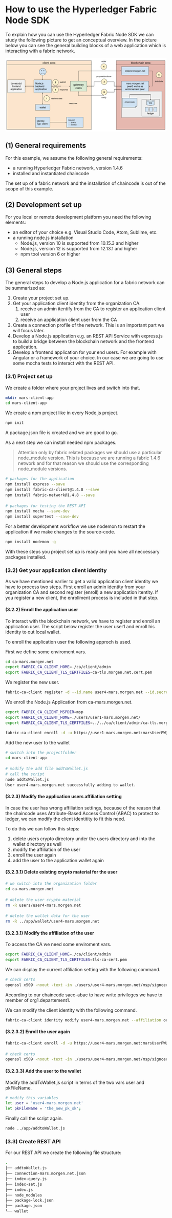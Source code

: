 # How to use the Hyperledger Fabric Node SDK

To explain how you can use the Hyperledger Fabric Node SDK we can study the following picture to get an conceptual overview. In the picture below you can see the general building blocks of a web application which is interacting with a fabric network.

![Node.js SDK](../../img/ApplicationFlow.png "Node.js SDK")


## (1) General requirements
For this example, we assume the following general requirements:

- a running Hyperledger Fabric network, version 1.4.6
- installed and instantiated chaincode

The set up of a fabric network and the installation of chaincode is out of the scope of this example.

## (2) Development set up
For you local or remote development platform you need the following elements:

- an editor of your choice e.g. Visual Studio Code, Atom, Sublime, etc.
- a running node.js installation
  - Node.js, version 10 is supported from 10.15.3 and higher
  - Node.js, version 12 is supported from 12.13.1 and higher 
  - npm tool version 6 or higher

## (3) General steps
The general steps to develop a Node.js application for a fabric network can be summarized as:

1. Create your project set up.
2. Get your application client identity from the organization CA.
   1.  receive an admin itentify from the CA to register an application client user
   2.  receive an application client user from the CA
3. Create a connection profile of the network. This is an important part we will focus later.
4. Develop a Node.js application e.g. an REST API Service with express.js to build a bridge between the blockchain network and the frontend application. 
5. Develop a frontend application for your end users. For example with Angular or a framework of your choice. In our case we are going to use some mocha tests to interact with the REST API.

### (3.1) Project set up
We create a folder where your project lives and switch into that.
```bash
mkdir mars-client-app
cd mars-client-app
```

We create a npm project like in every Node.js project.
```bash
npm init 
```
A package.json file is created and we are good to go.

As a next step we can install needed npm packages. 

>Attention only by fabric related packages we should use a particular node_module version. This is because we are running a fabric 1.4.6 network and for that reason we should use the corresponding node_module versions.

```bash
# packages for the application
npm install express --save
npm install fabric-ca-client@1.4.8 --save
npm install fabric-network@1.4.8 --save

# packages for testing the REST API
npm install mocha --save-dev
npm install supertest --save-dev
```

For a better development workflow we use nodemon to restart the application if we make changes to the source-code.
```bash
npm install nodemon -g
```

With these steps you project set up is ready and you have all neccessary packages installed.


### (3.2) Get your application client identity
As we have mentioned earlier to get a valid application client identity we have to process two steps. First enroll an admin identity from your organization CA and second register (enroll) a new application itentity. If you register a new client, the enrollment process is included in that step.

#### (3.2.2) Enroll the application user
To interact with the blockchain network, we have to register and enroll an application user. The script below register the user user1 and enroll his identity to out local wallet.

To enroll the application user the following approch is used.

First we define some enviroment vars.

```bash
cd ca-mars.morgen.net
export FABRIC_CA_CLIENT_HOME=./ca/client/admin
export FABRIC_CA_CLIENT_TLS_CERTFILES=ca-tls.morgen.net.cert.pem
```

We register the new user.
```bash
fabric-ca-client register -d --id.name user4-mars.morgen.net --id.secret marsUserPW --id.type client -u https://0.0.0.0:7054
```

We enroll the Node.js Application from ca-mars.morgen.net.

```bash
export FABRIC_CA_CLIENT_MSPDIR=msp
export FABRIC_CA_CLIENT_HOME=./users/user1-mars.morgen.net/
export FABRIC_CA_CLIENT_TLS_CERTFILES=../../ca/client/admin/ca-tls.morgen.net.cert.pem
```

```bash
fabric-ca-client enroll -d -u https://user1-mars.morgen.net:marsUserPW@ca-mars.morgen.net:7054 --csr.hosts '*.mars.morgen.net'

```

Add the new user to the wallet
```bash
# switch into the projectfolder
cd mars-client-app

# modify the add file addToWallet.js
# call the script
node addtoWallet.js
User user4-mars.morgen.net successfully adding to wallet.
```

#### (3.2.3) Modify the application users affiliation setting
In case the user has wrong affiliation settings, because of the reason that the chaincode uses Attribute-Based Access Control (ABAC) to protect to ledger, we can modify the client identitity to fit this need.

To do this we can follow this steps:

1. delete users crypto directory under the users directory and into the wallet directory as well
2. modify the affiliation of the user
3. enroll the user again
4. add the user to the application wallet again


#### (3.2.3.1) Delete existing crypto material for the user
```bash
# we switch into the organization folder
cd ca-mars.morgen.net

# delete the user crypto material
rm -R users/user4-mars.morgen.net

# delete the wallet data for the user
rm -R ../app/wallet/user4-mars.morgen.net
```

#### (3.2.3.1) Modify the affiliation of the user
To access the CA we need some enviroment vars.

```bash
export FABRIC_CA_CLIENT_HOME=./ca/client/admin
export FABRIC_CA_CLIENT_TLS_CERTFILES=tls-ca-cert.pem
```

We can display the current affiliation setting with the following command.

```bash
# check certs
openssl x509 -noout -text -in ./users/user4-mars.morgen.net/msp/signcerts/cert.pem
```

According to our chaincode sacc-abac to have write privileges we have to member of org1.departement1.

We can modify the client identity with the following command.

```bash
fabric-ca-client identity modify user4-mars.morgen.net --affiliation org1.department1
```

#### (3.2.3.2) Enroll the user again
```bash
fabric-ca-client enroll -d -u https://user4-mars.morgen.net:marsUserPW@0.0.0.0:7054

# check certs
openssl x509 -noout -text -in ./users/user4-mars.morgen.net/msp/signcerts/cert.pem
```

#### (3.2.3.3) Add the user to the wallet
Modify the addToWallet.js script in terms of the two vars user and pkFileName.

```bash
# modify this variables
let user = 'user4-mars.morgen.net'
let pkFileName = 'the_new_pk_sk';
```

Finally call the script again.
```bash
node ../app/addtoWallet.js
```

### (3.3) Create REST API
For our REST API we create the following file structure:
```bash
.
├── addtoWallet.js
├── connection-mars.morgen.net.json
├── index-query.js
├── index-set.js
├── index.js
├── node_modules
├── package-lock.json
├── package.json
└── wallet
```

